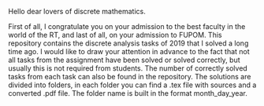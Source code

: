 Hello dear lovers of discrete mathematics. 

First of all, I congratulate you on your admission to the best faculty in the world of the RT, and last of all, on your admission to FUPOM. 
This repository contains the discrete analysis tasks of 2019 that I solved a long time ago. 
I would like to draw your attention in advance to the fact that not all tasks from the assignment have been solved or solved correctly, 
but usually this is not required from students. 
The number of correctly solved tasks from each task can also be found in the repository. 
The solutions are divided into folders, in each folder you can find a .tex file with sources and a converted .pdf file. 
The folder name is built in the format month_day_year.
